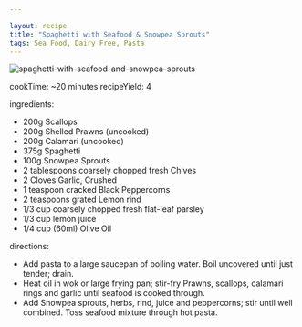 ```yaml
---

layout: recipe
title: "Spaghetti with Seafood & Snowpea Sprouts"
tags: Sea Food, Dairy Free, Pasta
---
```


![spaghetti-with-seafood-and-snowpea-sprouts](/recipes/pix/spaghetti-with-seafood-and-snowpea-sprouts.jpeg)

cookTime: ~20 minutes
recipeYield: 4

ingredients:
- 200g Scallops
- 200g Shelled Prawns (uncooked)
- 200g Calamari (uncooked)
- 375g Spaghetti
- 100g Snowpea Sprouts
- 2 tablespoons coarsely chopped fresh Chives
- 2 Cloves Garlic, Crushed
- 1 teaspoon cracked Black Peppercorns
- 2 teaspoons grated Lemon rind
- 1/3 cup coarsely chopped fresh flat-leaf parsley
- 1/3 cup lemon juice
- 1/4 cup (60ml) Olive Oil

directions:
- Add pasta to a large saucepan of boiling water. Boil uncovered until just tender; drain.
- Heat oil in wok or large frying pan; stir-fry Prawns, scallops, calamari rings and garlic until seafood is cooked through.
- Add Snowpea sprouts, herbs, rind, juice and peppercorns; stir until well combined. Toss seafood mixture through hot pasta.
